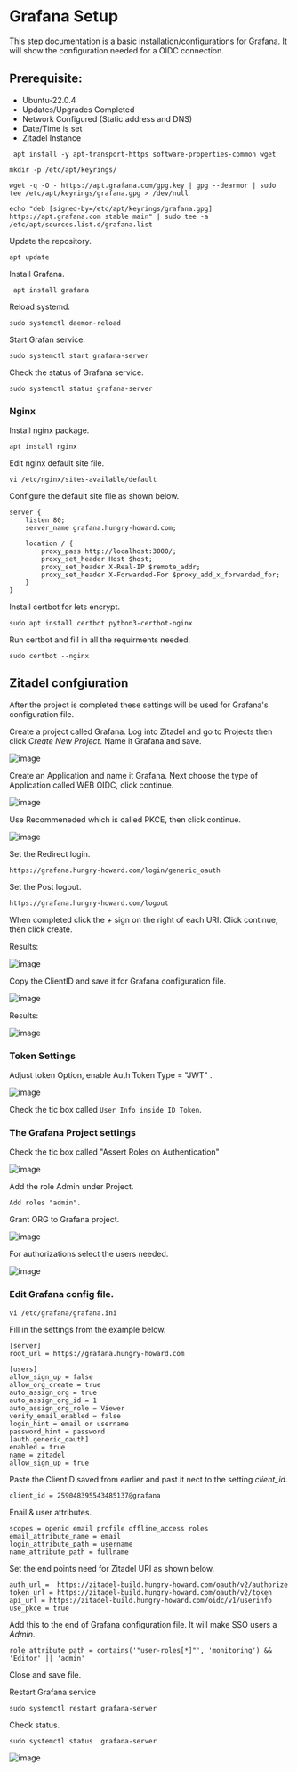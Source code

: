 # Grafana Setup

This step documentation is a basic installation/configurations for Grafana. It will show the configuration needed for a OIDC connection.

## Prerequisite:
* Ubuntu-22.0.4
* Updates/Upgrades Completed
* Network Configured (Static address and DNS)
* Date/Time is set
* Zitadel Instance
  

```
 apt install -y apt-transport-https software-properties-common wget
```
```
mkdir -p /etc/apt/keyrings/
```
```
wget -q -O - https://apt.grafana.com/gpg.key | gpg --dearmor | sudo tee /etc/apt/keyrings/grafana.gpg > /dev/null
```
```
echo "deb [signed-by=/etc/apt/keyrings/grafana.gpg] https://apt.grafana.com stable main" | sudo tee -a /etc/apt/sources.list.d/grafana.list
```
Update the repository.

```
apt update
```

Install Grafana.

```
 apt install grafana
```

Reload systemd.

```
sudo systemctl daemon-reload
```

Start Grafan service.

```
sudo systemctl start grafana-server
```

Check the status of Grafana service.

```
sudo systemctl status grafana-server
```

###  Nginx

Install nginx package.

```
apt install nginx
```

Edit nginx default site file.

```
vi /etc/nginx/sites-available/default
```

Configure the default site file as shown below.

```
server {
    listen 80;
    server_name grafana.hungry-howard.com;

    location / {
        proxy_pass http://localhost:3000/;
        proxy_set_header Host $host;
        proxy_set_header X-Real-IP $remote_addr;
        proxy_set_header X-Forwarded-For $proxy_add_x_forwarded_for;
    }
}
```
Install certbot for lets encrypt.

```
sudo apt install certbot python3-certbot-nginx
```

Run certbot and fill in all the requirments needed.

```
sudo certbot --nginx
```

## Zitadel confgiuration

After the project is completed these settings will be used for Grafana's configuration file.

Create a project called Grafana. Log into Zitadel and go to Projects then click *Create New Project*.
Name it Grafana and save.

![image](https://github.com/HungryHowies/Grafana-setup-with-Zitadel/assets/22652276/3f007267-e6f8-49fa-b15a-bb9041f2be4a)

Create an Application and name it Grafana. Next choose the type of Application called WEB OIDC, click continue.

![image](https://github.com/HungryHowies/Grafana-setup-with-Zitadel/assets/22652276/08124c77-d59a-414d-8aad-8903799e6389)

Use Recommeneded which is called PKCE, then click continue.

![image](https://github.com/HungryHowies/Grafana-setup-with-Zitadel/assets/22652276/1fc75b30-22b4-4fa8-aff5-a499944e4c9e)

Set the Redirect login.

```
https://grafana.hungry-howard.com/login/generic_oauth
```

Set the Post logout.

```
https://grafana.hungry-howard.com/logout
```

When completed click the *+* sign on the right of each URI. Click continue, then click create.

Results:

![image](https://github.com/HungryHowies/Grafana-setup-with-Zitadel/assets/22652276/47e22a58-ddf3-4e6f-ac15-8dc2aa8b1a5f)

Copy the  ClientID and save it for Grafana configuration file.

![image](https://github.com/HungryHowies/Grafana-setup-with-Zitadel/assets/22652276/3bcf9b82-254a-4002-a5f4-ff16dda22f41)


Results:

![image](https://github.com/HungryHowies/grafana-setup/assets/22652276/cdfcc538-5f7f-41d9-b114-fe907a3d9f3c)

### Token Settings

Adjust token Option, enable Auth Token Type = "JWT" .

![image](https://github.com/HungryHowies/Grafana-setup-with-Zitadel/assets/22652276/74be3977-bf93-4da5-b964-2f4cd17904be)



Check the tic box called ```User Info inside ID Token```.

### The Grafana Project settings

Check the tic box called "Assert Roles on Authentication"

![image](https://github.com/HungryHowies/Grafana-setup-with-Zitadel/assets/22652276/33a741cd-9c91-4b81-9300-3f421eec7563)

Add the role Admin under Project.

```
Add roles "admin".
```
Grant ORG to Grafana project.

![image](https://github.com/HungryHowies/Grafana-setup-with-Zitadel/assets/22652276/f73ace35-4f30-4d17-a8bf-ccebe7720927)


For authorizations select the users needed.

![image](https://github.com/HungryHowies/Grafana-setup-with-Zitadel/assets/22652276/a34e5c6d-b2b8-423e-8cc7-0283974907d5)



### Edit Grafana config file.

```
vi /etc/grafana/grafana.ini
```
Fill in the settings from the example below.

```
[server]
root_url = https://grafana.hungry-howard.com

[users]
allow_sign_up = false
allow_org_create = true
auto_assign_org = true
auto_assign_org_id = 1
auto_assign_org_role = Viewer
verify_email_enabled = false
login_hint = email or username
password_hint = password
[auth.generic_oauth]
enabled = true
name = zitadel
allow_sign_up = true
```

Paste the ClientID saved from earlier and past it nect to the setting *client_id*.

```
client_id = 259048395543485137@grafana
```

Enail & user attributes.

```
scopes = openid email profile offline_access roles 
email_attribute_name = email
login_attribute_path = username
name_attribute_path = fullname
```

Set the end points need for Zitadel URI as shown below.

```
auth_url =  https://zitadel-build.hungry-howard.com/oauth/v2/authorize
token_url = https://zitadel-build.hungry-howard.com/oauth/v2/token
api_url = https://zitadel-build.hungry-howard.com/oidc/v1/userinfo 
use_pkce = true
```

Add this to the end of Grafana configuration file. It will make SSO users a *Admin*.

```
role_attribute_path = contains('"user-roles[*]"', 'monitoring') && 'Editor' || 'admin'
```
Close and save file.


Restart Grafana service
```
sudo systemctl restart grafana-server
```

Check status.

```
sudo systemctl status  grafana-server
```
![image](https://github.com/HungryHowies/Grafana-setup-with-Zitadel/assets/22652276/0e39cfa9-9180-448e-9f36-c859f75322a6)








